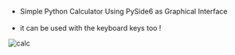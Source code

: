 * Simple Python Calculator Using PySide6 as Graphical Interface <br/> <br/>
* it can be used with the keyboard keys too !

![calc](https://user-images.githubusercontent.com/80005824/225037440-2e6cc1cc-a32e-444f-bd42-7f9461239dd3.png)
